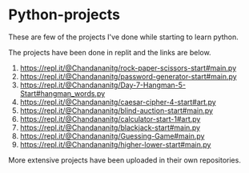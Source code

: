# Python-projects

These are few of the projects I've done while starting to learn python.

The projects have been done in replit and the links are below.
1. https://repl.it/@Chandananitg/rock-paper-scissors-start#main.py
2. https://repl.it/@Chandananitg/password-generator-start#main.py
3. https://repl.it/@Chandananitg/Day-7-Hangman-5-Start#hangman_words.py
4. https://repl.it/@Chandananitg/caesar-cipher-4-start#art.py
5. https://repl.it/@Chandananitg/blind-auction-start#main.py
6. https://repl.it/@Chandananitg/calculator-start-1#art.py
7. https://repl.it/@Chandananitg/blackjack-start#main.py
8. https://repl.it/@Chandananitg/Guessing-Game#main.py
9. https://repl.it/@Chandananitg/higher-lower-start#main.py

More extensive projects have been uploaded in their own repositories.
